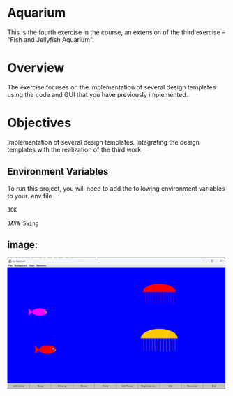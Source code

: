 # Aquarium
This is the fourth exercise in the course, an extension of the third exercise – "Fish and Jellyfish Aquarium".

# Overview
The exercise focuses on the implementation of several design templates using the code and GUI that you have previously implemented.

# Objectives
Implementation of several design templates.
Integrating the design templates with the realization of the third work.

## Environment Variables

To run this project, you will need to add the following environment variables to your .env file

`JDK`

`JAVA Swing`

## image:

<img src="pic.png" alt="Alt Text" width="500" height="300">


